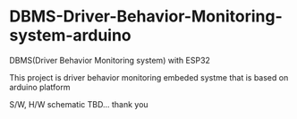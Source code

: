 # DBMS-Driver-Behavior-Monitoring-system-arduino
DBMS(Driver Behavior Monitoring system) with ESP32

This project is driver behavior monitoring embeded systme that is based on arduino platform 


S/W, H/W schematic TBD...
thank you
